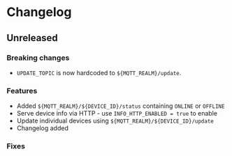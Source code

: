 # Changelog

## Unreleased
### Breaking changes
- `UPDATE_TOPIC` is now hardcoded to `${MQTT_REALM}/update`. 

### Features
- Added `${MQTT_REALM}/${DEVICE_ID}/status` containing `ONLINE` or `OFFLINE`
- Serve device info via HTTP - use `INFO_HTTP_ENABLED = true` to enable
- Update individual devices using `${MQTT_REALM}/${DEVICE_ID}/update` 
- Changelog added

### Fixes
